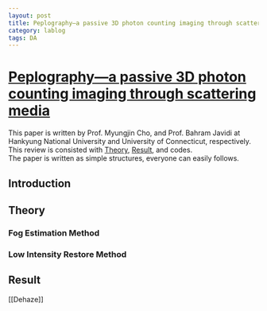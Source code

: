 ```yaml
---
layout: post
title: Peplography—a passive 3D photon counting imaging through scattering media
category: lablog
tags: DA
---
```

# [Peplography—a passive 3D photon counting imaging through scattering media](https://opg.optica.org/ol/abstract.cfm?uri=ol-41-22-5401)
This paper is written by Prof. Myungjin Cho, and Prof. Bahram Javidi at Hankyung National University and University of Connecticut, respectively.<br/>
This review is consisted with [Theory](#Theory), [Result](#Result), and codes. <br/>
The paper is written as simple structures, everyone can easily follows. <br/>

## Introduction

## Theory
### Fog Estimation Method
### Low Intensity Restore Method

## Result


[[Dehaze]]